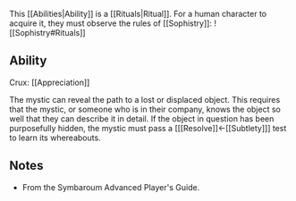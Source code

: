This [[Abilities|Ability]] is a [[Rituals|Ritual]]. For a human character to acquire it, they must observe the rules of [[Sophistry]]:
![[Sophistry#Rituals]]
## Ability
Crux: [[Appreciation]]

The mystic can reveal the path to a lost or displaced object. This requires that the mystic, or someone who is in their company, knows the object so well that they can describe it in detail. If the object in question has been purposefully hidden, the mystic must pass a \[[[Resolve]]←[[Subtlety]]\] test to learn its whereabouts.
## Notes
* From the Symbaroum Advanced Player's Guide.